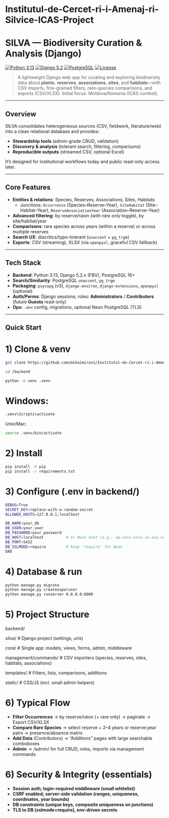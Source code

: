 # Institutul-de-Cercet-ri-i-Amenaj-ri-Silvice-ICAS-Project

# SILVA — Biodiversity Curation & Analysis (Django)

[![Python 3.13](https://img.shields.io/badge/Python-3.13-blue.svg)](https://www.python.org/)
[![Django 5.2](https://img.shields.io/badge/Django-5.2.x-092E20.svg)](https://docs.djangoproject.com/)
[![PostgreSQL](https://img.shields.io/badge/PostgreSQL-16+-336791.svg)](https://www.postgresql.org/)
[![License](https://img.shields.io/badge/License-MIT-lightgrey.svg)](#license)

> A lightweight Django web app for curating and exploring biodiversity data about **plants**, **reserves**, **associations**, **sites**, and **habitats**—with CSV imports, fine-grained filters, rare-species comparisons, and exports (CSV/XLSX). Initial focus: Moldova/Romania (ICAS context).

---

## Overview

SILVA consolidates heterogeneous sources (CSV, fieldwork, literature/web) into a clean relational database and provides:
- **Stewardship tools** (admin-grade CRUD, validation)
- **Discovery & analysis** (tolerant search, filtering, comparisons)
- **Reproducible outputs** (streamed CSV, optional Excel)

It’s designed for institutional workflows today and public read-only access later.

---

## Core Features

- **Entities & relations**: Species, Reserves, Associations, Sites, Habitats  
  - Junctions: `Occurrence` (Species–Reserve–Year), `SiteHabitat` (Site–Habitat–Year), `ReserveAssociationYear` (Association–Reserve–Year)
- **Advanced filtering**: by reserve/raion (with *rare only* toggle), by site/habitat/year
- **Comparisons**: rare species across years (within a reserve) or across multiple reserves
- **Search UX**: diacritics/typo-tolerant (`unaccent` + `pg_trgm`)
- **Exports**: CSV (streaming), XLSX (via `openpyxl`, graceful CSV fallback)

---

## Tech Stack

- **Backend**: Python 3.13, Django 5.2.x (FBV), PostgreSQL 16+
- **Search/Similarity**: PostgreSQL `unaccent`, `pg_trgm`
- **Packaging**: `psycopg` (v3), `django-environ`, `django-extensions`, `openpyxl` (optional)
- **Auth/Perms**: Django sessions; roles: **Administrators** / **Contributors** (future **Guests** read-only)
- **Ops**: `.env` config, migrations, optional Neon PostgreSQL (TLS)

---

## Quick Start


# 1) Clone & venv
```bash
git clone https://github.com/mihaimiron1/Institutul-de-Cercet-ri-i-Amenaj-ri-Silvice-ICAS-Project.git
```
```bash
cd /backend
```
```bash
python -m venv .venv
```
# Windows:
```bash
.venv\Scripts\activate
```
Unix/Mac: 
```bash
source .venv/bin/activate
```
# 2) Install
```bash
pip install -U pip
pip install -r requirements.txt
```

# 3) Configure (.env in backend/)
```bash
DEBUG=True
SECRET_KEY=replace-with-a-random-secret
ALLOWED_HOSTS=127.0.0.1,localhost

DB_NAME=your_db
DB_USER=your_user
DB_PASSWORD=your_password
DB_HOST=localhost          # or Neon host (e.g., ep-xxxx-xxxx.xx-aws.neon.tech)
DB_PORT=5432
DB_SSLMODE=require         # keep 'require' for Neon
ENV
```
# 4) Database & run
```bash
python manage.py migrate
python manage.py createsuperuser
python manage.py runserver 0.0.0.0:8000
```
# 5) Project Structure
backend/

  silva/                 # Django project (settings, urls)
  
  core/                  # Single app: models, views, forms, admin, middleware
  
  management/commands/ # CSV importers (species, reserves, sites, habitats, associations)
  
  templates/           # Filters, lists, comparisons, additions
  
  static/              # CSS/JS (incl. small admin helpers)
    
# 6) Typical Flow
- **Filter Occurrences** → by reserve/raion (+ rare only) → paginate → Export CSV/XLSX
- **Compare Rare Species** → select reserve + 2–4 years or reserve:year pairs → presence/absence matrix
- **Add Data** (Contributors) → “Additions” pages with large searchable comboboxes
- **Admin** → /admin/ for full CRUD, roles, imports via management commands
# 6) Security & Integrity (essentials)
- **Session auth; login-required middleware (small whitelist)**
- **CSRF enabled; server-side validation (ranges, uniqueness, coordinates, year bounds)**
- **DB constraints (unique keys, composite uniqueness on junctions)**
- **TLS to DB (sslmode=require), env-driven secrets**
